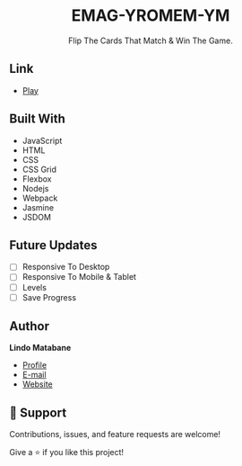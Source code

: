 <h1 align="center">EMAG-YROMEM-YM</h1>

<p align="center">
  Flip The Cards That Match & Win The Game.
</p>

## Link

- [Play](https://lindo-code.github.io/emag-yromem-my/ "Play Game")

## Built With

- JavaScript
- HTML
- CSS
- CSS Grid
- Flexbox
- Nodejs
- Webpack
- Jasmine
- JSDOM

## Future Updates

- [ ] Responsive To Desktop 
- [ ] Responsive To Mobile & Tablet
- [ ] Levels
- [ ] Save Progress

## Author

**Lindo Matabane**

- [Profile](https://github.com/Lindo-code "Lindo Matabane")
- [E-mail](mailto:sdrowvieli1@gmail.com?subject=Hi "Hi!")
- [Website](https://lindo-code.github.io/personal_website "Welcome")

## 🤝 Support

Contributions, issues, and feature requests are welcome!

Give a ⭐️ if you like this project!
